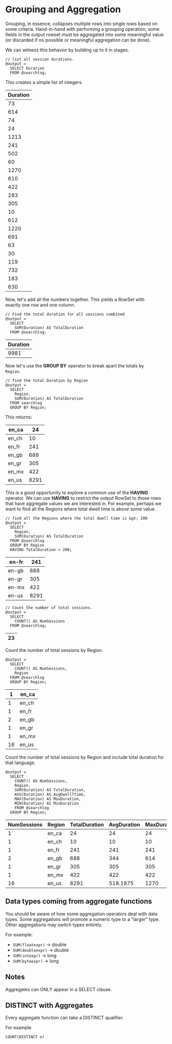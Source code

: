 # Grouping and Aggregation

Grouping, in essence, collapses multiple rows into single rows based on some criteria. Hand-in-hand with performing a grouping operation, some fields in the output rowset must be aggregated into some meaningful value (or discarded if no possible or meaningful aggregation can be done).

We can witness this behavior by building up to it in stages.

```
// list all session durations.  
@output =  
  SELECT Duration  
  FROM @searchlog;
```

This creates a simple list of integers.

| Duration |
| --- |
| 73 |
| 614 |
| 74 |
| 24 |
| 1213 |
| 241 |
| 502 |
| 60 |
| 1270 |
| 610 |
| 422 |
| 283 |
| 305 |
| 10 |
| 612 |
| 1220 |
| 691 |
| 63 |
| 30 |
| 119 |
| 732 |
| 183 |
| 630 |

Now, let's add all the numbers together. This yields a RowSet with  
exactly one row and one column.

```
// Find the total duration for all sessions combined
@output =  
  SELECT  
    SUM(Duration) AS TotalDuration  
  FROM @searchlog;
```

| Duration |
| --- |
| 9981 |

Now let's use the **GROUP BY** operator to break apart the totals by  
`Region`.

```
// find the total Duration by Region
@output =
  SELECT
    Region,
    SUM(Duration) AS TotalDuration
  FROM searchlog
  GROUP BY Region;
```

This returns:

| en\_ca | 24 |
| --- | --- |
| en\_ch | 10 |
| en\_fr | 241 |
| en\_gb | 688 |
| en\_gr | 305 |
| en\_mx | 422 |
| en\_us | 8291 |

This is a good opportunity to explore a common use of the **HAVING** operator. We can use **HAVING** to restrict the output RowSet to those rows that have aggregate values we are interested in. For example, perhaps we want to find all the Regions where total dwell time is above some value.

```
// find all the Regions where the total dwell time is &gt; 200
@output =
  SELECT
    Region,
    SUM(Duration) AS TotalDuration
  FROM @searchlog
  GROUP BY Region
  HAVING TotalDuration > 200;
```

| en-fr | 241 |
| --- | --- |
| en-gb | 688 |
| en-gr | 305 |
| en-mx | 422 |
| en-us | 8291 |

```
// Count the number of total sessions.
@output =
  SELECT
    COUNT() AS NumSessions
  FROM @searchlog;
```

| 23 |
| --- |


Count the number of total sessions by Region.

```
@output =
  SELECT
    COUNT() AS NumSessions,
    Region
  FROM @searchlog
  GROUP BY Region;
```

| 1 | en_ca |
| --- | --- |
| 1 | en_ch |
| 1 | en_fr |
| 2 | en_gb |
| 1 | en_gr |
| 1 | en_mx |
| 16 | en_us |

Count the number of total sessions by Region and include total duration for that language.

```
@output =
  SELECT
    COUNT() AS NumSessions,
    Region,
    SUM(Duration) AS TotalDuration,
    AVG(Duration) AS AvgDwellTtime,
    MAX(Duration) AS MaxDuration,
    MIN(Duration) AS MinDuration
    FROM @searchlog
  GROUP BY Region;
```

| NumSessions | Region | TotalDuration | AvgDuration | MaxDuration | MinDuration |
| --- | --- | --- | --- | --- | --- |
| 1 | en_ca | 24 | 24 | 24 | 24 |
| 1 | en_ch | 10 | 10 | 10 | 10 |
| 1 | en_fr | 241 | 241 | 241 | 241 |
| 2 | en_gb | 688 | 344 | 614 | 74 |
| 1 | en_gr | 305 | 305 | 305 | 305 |
| 1 | en_mx | 422 | 422 | 422 | 422 |
| 16 | en_us | 8291 | 518.1875 | 1270 | 30 |

## Data types coming from aggregate functions

You should be aware of how some aggregation operators deal with data types. Some aggregations will promote a numeric type to a "larger" type. Other aggregations may switch types entirely.

For example:

* `SUM(floatexpr)` -> double
* `SUM(doubleexpr)` -> double
* `SUM(intexpr)` -> long
* `SUM(byteexpr)` -> long

## Notes

Aggregates can ONLY appear in a SELECT clause.

## DISTINCT with Aggregates

Every aggregate function can take a DISTINCT qualifier.

For example

`COUNT(DISTINCT x)`


